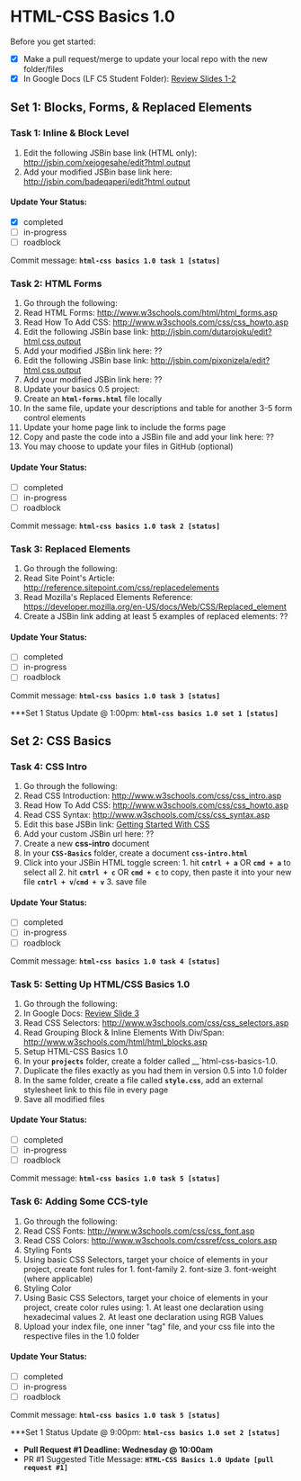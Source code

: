# HTML-CSS Basics 1.0
Before you get started:
- [X] Make a pull request/merge to update your local repo with the new folder/files
- [X] In Google Docs (LF C5 Student Folder): [Review Slides 1-2](https://drive.google.com/drive/u/0/folders/0B6mn1BHjNxTgfklWenVXWDVva2hsRHhTdHFFejRuOTlOX0xVRGhKekt5NjJVVkctTG4zaEE)

## Set 1: Blocks, Forms, & Replaced Elements

### Task 1: Inline & Block Level 
1. Edit the following JSBin base link (HTML only): <http://jsbin.com/xejogesahe/edit?html,output>
2.  Add your modified JSBin base link here: <http://jsbin.com/badeqaperi/edit?html,output>

#### Update Your Status:
- [X] completed
- [ ] in-progress
- [ ] roadblock

Commit message: __`html-css basics 1.0 task 1 [status]`__

### Task 2: HTML Forms
1. Go through the following:
  1. Read HTML Forms: <http://www.w3schools.com/html/html_forms.asp>
  2. Read How To Add CSS: <http://www.w3schools.com/css/css_howto.asp>
2. Edit the following JSBin base link: <http://jsbin.com/dutarojoku/edit?html,css,output>
  1. Add your modified JSBin link here: ??
3.  Edit the following JSBin base link: <http://jsbin.com/pixonizela/edit?html,css,output>
  1. Add your modified JSBin link here: ??
4. Update your basics 0.5 project:
  1. Create an __`html-forms.html`__ file locally
  2. In the same file, update your descriptions and table for another 3-5 form control elements
  3. Update your home page link to include the forms page
  4. Copy and paste the code into a JSBin file and add your link here: ??
  5. You may choose to update your files in GitHub (optional)

#### Update Your Status:
- [ ] completed
- [ ] in-progress
- [ ] roadblock

Commit message: __`html-css basics 1.0 task 2 [status]`__

### Task 3: Replaced Elements
1. Go through the following:
  1. Read Site Point's Article: <http://reference.sitepoint.com/css/replacedelements>
  2. Read Mozilla's Replaced Elements Reference: <https://developer.mozilla.org/en-US/docs/Web/CSS/Replaced_element>
2. Create a JSBin link adding at least 5 examples of replaced elements: ??

#### Update Your Status:
- [ ] completed
- [ ] in-progress
- [ ] roadblock

Commit message: __`html-css basics 1.0 task 3 [status]`__  

***Set 1 Status Update @ 1:00pm: __`html-css basics 1.0 set 1 [status]`__

## Set 2: CSS Basics

### Task 4: CSS Intro

1. Go through the following:
  1. Read CSS Introduction: <http://www.w3schools.com/css/css_intro.asp>
  2. Read How To Add CSS: <http://www.w3schools.com/css/css_howto.asp>
  3. Read CSS Syntax: <http://www.w3schools.com/css/css_syntax.asp>
2. Edit this base JSBin link: <a href="http://jsbin.com/yapijogohu/edit?html,css,output" target="_blank">Getting Started With CSS</a>
  1. Add your custom JSBin url here: ??
3. Create a new __css-intro__ document
  1. In your __`CSS-Basics`__ folder, create a document __`css-intro.html`__
  2. Click into your JSBin HTML toggle screen:
    1. hit __`cntrl + a`__  OR __`cmd + a`__ to select all
    2. hit __`cntrl + c`__ OR __`cmd + c`__ to copy, then paste it into your new file __`cntrl + v`__/__`cmd + v`__
    3. save file

#### Update Your Status:
- [ ] completed
- [ ] in-progress
- [ ] roadblock

Commit message: __`html-css basics 1.0 task 4 [status]`__

### Task 5: Setting Up HTML/CSS Basics 1.0

1. Go through the following:
  1. In Google Docs: [Review Slide 3](https://drive.google.com/drive/u/0/folders/0B6mn1BHjNxTgfklWenVXWDVva2hsRHhTdHFFejRuOTlOX0xVRGhKekt5NjJVVkctTG4zaEE)
  2. Read CSS Selectors: <http://www.w3schools.com/css/css_selectors.asp>
  3. Read Grouping Block & Inline Elements With Div/Span: <http://www.w3schools.com/html/html_blocks.asp>
2. Setup HTML-CSS Basics 1.0
  1. In your __`projects`__ folder, create a folder called __`html-css-basics-1.0.
  2. Duplicate the files exactly as you had them in version 0.5 into 1.0 folder
  3. In the same folder, create a file called __`style.css`__, add an external stylesheet link to this file in every page
  4. Save all modified files

#### Update Your Status:
- [ ] completed
- [ ] in-progress
- [ ] roadblock

Commit message: __`html-css basics 1.0 task 5 [status]`__

### Task 6: Adding Some CCS-tyle

1. Go through the following:
  1. Read CSS Fonts: <http://www.w3schools.com/css/css_font.asp>
  2. Read CSS Colors: <http://www.w3schools.com/cssref/css_colors.asp>
2. Styling Fonts
  1. Using basic CSS Selectors, target your choice of elements in your project, create font rules for 
    1. font-family
    2. font-size
    3. font-weight (where applicable) 
3. Styling Color
  1. Using Basic CSS Selectors, target your choice of elements in your project, create color rules using:
    1. At least one declaration using hexadecimal values
    2. At least one declaration using RGB Values
4. Upload your index file, one inner "tag" file, and your css file into the respective files in the 1.0 folder

#### Update Your Status:
- [ ] completed
- [ ] in-progress
- [ ] roadblock

Commit message: __`html-css basics 1.0 task 5 [status]`__

***Set 1 Status Update @ 9:00pm: __`html-css basics 1.0 set 2 [status]`__

- __Pull Request #1 Deadline: Wednesday @ 10:00am__
- PR #1 Suggested Title Message: __`HTML-CSS Basics 1.0 Update [pull request #1]`__
